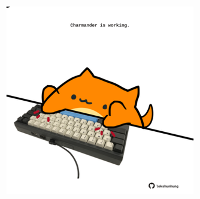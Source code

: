 <!-- built at 08/12/2024, 21:00:43 UTC -->
<p align="center">
  <img width="500" height="500" src="./ReadmeImage.svg">
</p>
